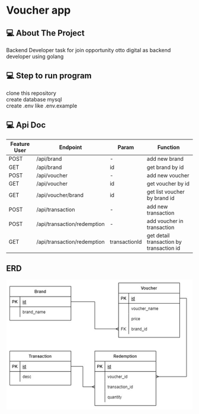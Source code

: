 # Voucher app

<!-- ABOUT THE PROJECT -->

## 💻 About The Project

Backend Developer task for join opportunity otto digital as backend developer using golang

## 💻 Step to run program
clone this repository<br>
create database mysql<br>
create .env like .env.example<br>

## 💻 Api Doc

<div>
  
| Feature User | Endpoint | Param | Function |
| --- | --- | --- | --- |
| POST | /api/brand  | - | add new brand |
| GET | /api/brand | id | get brand by id |
| POST | /api/voucher | - | add new voucher |
| GET | /api/voucher | id | get voucher by id |
| GET | /api/voucher/brand | id | get list voucher by brand id |
| POST | /api/transaction | - | add new transaction |
| POST | /api/transaction/redemption | - | add voucher in transaction |
| GET | /api/transaction/redemption | transactionId | get detail transaction by transaction id |

## ERD
<img src="./otto.jpg">
